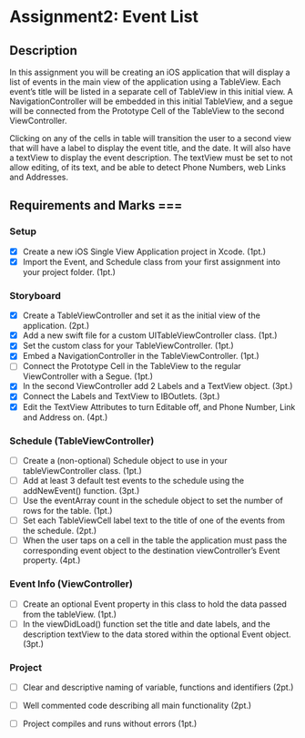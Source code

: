 # Assignment2: Event List

## Description

In this assignment you will be creating an iOS application that will display a list of events in the main view of the application using a TableView. Each event’s title will be listed in a separate cell of TableView in this initial view.  A NavigationController will be embedded in this initial TableView, and a segue will be connected from the Prototype Cell of the TableView to the second ViewController.

Clicking on any of the cells in table will transition the user to a second view that will have a label to display the event title, and the date. It will also have a textView to display the event description. The textView must be set to not allow editing, of its text, and be able to detect Phone Numbers, web Links and Addresses.


## Requirements and Marks ===
### Setup

- [x] Create a new iOS Single View Application project in Xcode. (1pt.)
- [x] Import the Event, and Schedule class from your first assignment into your project folder. (1pt.)

### Storyboard

- [x] Create a TableViewController and set it as the initial view of the application. (2pt.)
- [x] Add a new swift file for a custom UITableViewController class. (1pt.)
- [x] Set the custom class for your TableViewController. (1pt.)
- [x] Embed a NavigationController in the TableViewController. (1pt.)
- [ ] Connect the Prototype Cell in the TableView to the regular ViewController with a Segue. (1pt.)
- [x] In the second ViewController add 2 Labels and a TextView object. (3pt.)
- [x] Connect the Labels and TextView to IBOutlets. (3pt.)
- [x] Edit the TextView Attributes to turn Editable off, and Phone Number, Link and Address on. (4pt.)

### Schedule (TableViewController)

- [ ] Create a (non-optional) Schedule object to use in your tableViewController class. (1pt.)
- [ ] Add at least 3 default test events to the schedule using the addNewEvent() function. (3pt.)
- [ ] Use the eventArray count in the schedule object to set the number of rows for the table. (1pt.)
- [ ] Set each TableViewCell label text to the title of one of the events from the schedule. (2pt.)
- [ ] When the user taps on a cell in the table the application must pass the corresponding event object to the destination viewController’s Event property. (4pt.)

### Event Info (ViewController)

- [ ] Create an optional Event property in this class to hold the data passed from the tableView. (1pt.)
- [ ] In the viewDidLoad() function set the title and date labels, and the description textView to the data stored within the optional Event object. (3pt.)

### Project

- [ ] Clear and descriptive naming of variable, functions and identifiers (2pt.)
- [ ] Well commented code describing all main functionality (2pt.)
- [ ] Project compiles and runs without errors (1pt.)


